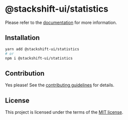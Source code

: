 # @stackshift-ui/statistics

Please refer to the [documentation](https://stackshift-ui.webriq.com/docs/components/statistics) for more information.

## Installation

```sh
yarn add @stackshift-ui/statistics
# or
npm i @stackshift-ui/statistics
```

## Contribution

Yes please! See the
[contributing guidelines](https://github.com/stackshift-ui/components/master/CONTRIBUTING.md)
for details.

## License

This project is licensed under the terms of the
[MIT license](https://github.com/stackshift-ui/components/master/LICENSE).
